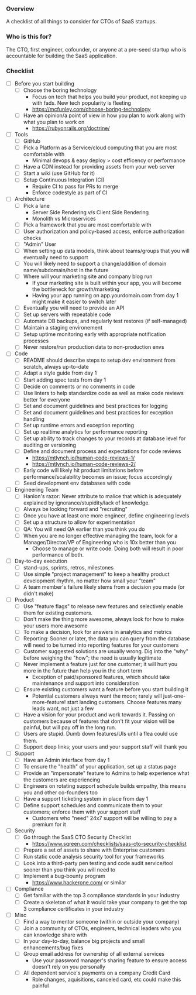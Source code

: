 ### Overview
A checklist of all things to consider for CTOs of SaaS startups.

### Who is this for?
The CTO, first engineer, cofounder, or anyone at a pre-seed startup who is accountable for building the SaaS application.

### Checklist

- [ ] Before you start building
  - [ ] Choose the boring technology
    - Focus on tech that helps you build your product, not keeping up with fads. New tech popularity is fleeting 
    - https://mcfunley.com/choose-boring-technology
  - [ ] Have an opinion/a point of view in how you plan to work along with what you plan to work on
    - https://rubyonrails.org/doctrine/

- [ ] Tools
  - [ ] GitHub 
  - [ ] Pick a Platform as a Service/cloud computing that you are most comfortable with
     - Minimal devops & easy deploy > cost efficency or performance
  - [ ] Have a CDN instead for providing assets from your web server
  - [ ] Start a wiki (use GitHub for it)
  - [ ] Setup Continuous Integration (CI)
    - Require CI to pass for PRs to merge
    - Enforce codestyle as part of CI

- [ ] Architecture
  - [ ] Pick a lane
    - Server Side Rendering v/s Client Side Rendering
    - Monolith vs Microservices
  - [ ] Pick a framework that you are most comfortable with
  - [ ] User authorization and policy-based access, enforce authorization checks
  - [ ] "Admin" User
  - [ ] When setting up data models, think about teams/groups that you will eventually need to support
  - [ ] You will likely need to support a change/addition of domain name/subdomain/host in the future
  - [ ] Where will your marketing site and company blog run
    - If your marketing site is built within your app, you will become the bottleneck for growth/marketing
    - Having your app running on app.yourdomain.com from day 1 might make it easier to switch later
  - [ ] Eventually you will need to provide an API
  - [ ] Set up servers with repeatable code
  - [ ] Automate DB backups, and regularly test restores (if self-managed)
  - [ ] Maintain a staging environement
  - [ ] Setup uptime monitoring early with appropriate notification processes
  - [ ] Never restore/run production data to non-production envs

- [ ] Code
  - [ ] README should describe steps to setup dev environment from scratch, always up-to-date
  - [ ] Adapt a style guide from day 1
  - [ ] Start adding spec tests from day 1
  - [ ] Decide on comments or no comments in code
  - [ ] Use linters to help standardize code as well as make code reviews better for everyone
  - [ ] Set and document guidelines and best practices for logging
  - [ ] Set and document guidelines and best practices for exception handling
  - [ ] Set up runtime errors and exception reporting
  - [ ] Set up realtime analytics for performance reporting
  - [ ] Set up ability to track changes to your records at database level for auditing or versioning
  - [ ] Define and document process and expectations for code reviews
    - https://mtlynch.io/human-code-reviews-1/
    - https://mtlynch.io/human-code-reviews-2/
  - [ ] Early code will likely hit product limitations before performance/scalability becomes an issue; focus accordingly
  - [ ] Seed development env databases with code

- [ ] Engineering Team
  - [ ] Hanlon's razor: Never attribute to malice that which is adequately explained by ignorance/stupidity/lack of knowledge.
  - [ ] Always be looking forward and "recruiting"
  - [ ] Once you have at least one more engineer, define engineering levels 
  - [ ] Set up a structure to allow for experimentation
  - [ ] QA: You will need QA earlier than you think you do
  - [ ] When you are no longer effective managing the team, look for a Manager/Director/VP of Engineering who is 10x better than you
    - Choose to manage or write code. Doing both will result in poor performance of both.

- [ ] Day-to-day execution
  - [ ] stand-ups, sprints, retros, milestones
  - [ ] Use simple "project management" to keep a healthy product development rhythm, no matter how small your "team"
  - [ ] A team member's failure likely stems from a decision you made (or didn't make)

- [ ] Product
  - [ ] Use "feature flags" to release new features and selectively enable them for existing customers.
  - [ ] Don't make the thing more awesome, always look for how to make your users more awesome
  - [ ] To make a decision, look for answers in analytics and metrics
  - [ ] Reporting: Sooner or later, the data you can query from the database will need to be turned into reporting features for your customers
  - [ ] Customer suggested solutions are usually wrong. Dig into the "why" before weighing the "how"; the need is usually legitimate
  - [ ] Never implement a feature just for one customer; it will hurt you more in the future than help you in the short term
    - Exception of paid/sponsored features, which should take maintenance and support into consideration
  - [ ] Ensure existing customers want a feature before you start building it
    - Potential customers always want the moon; rarely will just-one-more-feature! start landing customers. Choose features many leads want, not just a few
  - [ ] Have a vision for your product and work towards it. Passing on customers because of features that don't fit your vision will be painful, but will pay off in the long run.
  - [ ] Users are stupid. Dumb down features/UIs until a flea could use them.
  - [ ] Support deep links; your users and your support staff will thank you
  
- [ ] Support
  - [ ] Have an Admin interface from day 1
  - [ ] To ensure the "health" of your application, set up a status page
  - [ ] Provide an "impersonate" feature to Admins to help experience what the customers are experiencing
  - [ ] Engineers on rotating support schedule builds empathy, this means you and other co-founders too
  - [ ] Have a support ticketing system in place from day 1
  - [ ] Define support schedules and communicate them to your customers; enforce them with your support staff
    - Customers who "need" 24x7 support will be willing to pay a premium for it

- [ ] Security
  - [ ] Go through the SaaS CTO Security Checklist
    - https://www.sqreen.com/checklists/saas-cto-security-checklist
  - [ ] Prepare a set of assets to share with Enterprise customers
  - [ ] Run static code analysis security tool for your frameworks
  - [ ] Look into a third-party pen testing and code audit service/tool sooner than you think you will need to
  - [ ] Implement a bug-bounty program
    - https://www.hackerone.com/ or similar

- [ ] Compliance
  - [ ] Get familiar with the top 3 compliance standards in your industry
  - [ ] Create a skeleton of what it would take your company to get the top 3 compliance certificates in your industry

- [ ] Misc
  - [ ] Find a way to mentor someone (within or outside your company)
  - [ ] Join a community of CTOs, engineers, technical leaders who you can knowledge share with
  - [ ] In your day-to-day, balance big projects and small enhancements/bug fixes 
  - [ ] Group email address for ownership of all external services
    - Use your password manager's sharing feature to ensure access doesn't rely on you personally
  - [ ] All dependent service's payments on a company Credit Card
    - Role changes, aquisitions, canceled card, etc could make this painful

